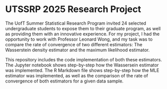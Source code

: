 # UTSSRP 2025 Research Project

The UofT Summer Statistical Research Program invited 24 selected undergraduate students to expose them to their graduate program, as well as providing them with an innovative experience. For my project, I had the opportunity to work with Professor Leonard Wong, and my task was to compare the rate of convergence of two different estimators: The Wasserstein density estimator and the maximum likelihood estimator.

This repository includes the code implementation of both these estimators. The Jupyter notebook shows step-by-step how the Wassersein estimator was implemented. The R Markdown file shows step-by-step how the MLE estimator was implemented, as well as the comparison of the rate of convergence of both estimators for a given data sample.